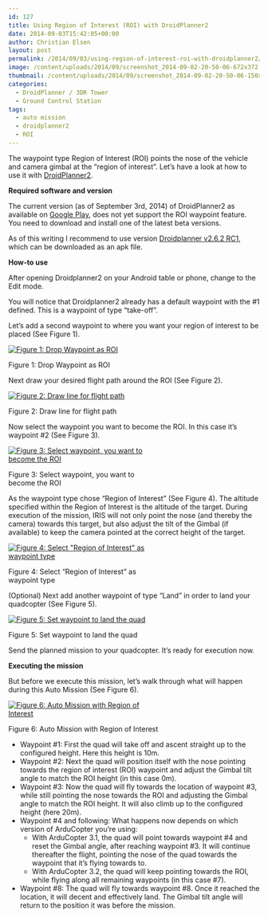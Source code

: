 ```yaml
---
id: 127
title: Using Region of Interest (ROI) with DroidPlanner2
date: 2014-09-03T15:42:05+00:00
author: Christian Elsen
layout: post
permalink: /2014/09/03/using-region-of-interest-roi-with-droidplanner2/
image: /content/uploads/2014/09/screenshot_2014-09-02-20-50-06-672x372.png
thumbnail: /content/uploads/2014/09/screenshot_2014-09-02-20-50-06-150x150.png
categories:
  - DroidPlanner / 3DR Tower
  - Ground Control Station
tags:
  - auto mission
  - droidplanner2
  - ROI
---
```

The waypoint type Region of Interest (ROI) points the nose of the vehicle and camera gimbal at the “region of interest”. Let&#8217;s have a look at how to use it with <a href="https://play.google.com/store/apps/details?id=org.droidplanner&hl=en" target="_blank" rel="nofollow">DroidPlanner2</a>.

**Required software and version**

The current version (as of September 3rd, 2014) of DroidPlanner2 as available on <a href="https://play.google.com/store/apps/details?id=org.droidplanner&hl=en" target="_blank" rel="nofollow">Google Play</a>, does not yet support the ROI waypoint feature. You need to download and install one of the latest beta versions.

As of this writing I recommend to use version <a href="https://github.com/DroidPlanner/Tower/releases/tag/Droidplanner_v2.6.2_RC1" target="_blank">Droidplanner v2.6.2 RC1</a>, which can be downloaded as an apk file.

**How-to use**

After opening Droidplanner2 on your Android table or phone, change to the Edit mode.

You will notice that Droidplanner2 already has a default waypoint with the #1 defined. This is a waypoint of type &#8220;take-off&#8221;.

Let&#8217;s add a second waypoint to where you want your region of interest to be placed (See Figure 1).

<div id="attachment_130" style="width: 310px" class="wp-caption aligncenter">
  <a href="/content/uploads/2014/09/screenshot_2014-09-02-20-48-05.png"><img class="size-medium wp-image-130" src="/content/uploads/2014/09/screenshot_2014-09-02-20-48-05.png?w=300" alt="Figure 1: Drop Waypoint as ROI" width="300" height="187" srcset="/content/uploads/2014/09/screenshot_2014-09-02-20-48-05.png 1280w, /content/uploads/2014/09/screenshot_2014-09-02-20-48-05-300x187.png 300w, /content/uploads/2014/09/screenshot_2014-09-02-20-48-05-1024x640.png 1024w" sizes="(max-width: 300px) 100vw, 300px" /></a>

  <p class="wp-caption-text">
    Figure 1: Drop Waypoint as ROI
  </p>
</div>

Next draw your desired flight path around the ROI (See Figure 2).

<div id="attachment_131" style="width: 310px" class="wp-caption aligncenter">
  <a href="/content/uploads/2014/09/screenshot_2014-09-02-20-48-23.png"><img class="size-medium wp-image-131" src="/content/uploads/2014/09/screenshot_2014-09-02-20-48-23.png?w=300" alt="Figure 2: Draw line for flight path" width="300" height="187" srcset="/content/uploads/2014/09/screenshot_2014-09-02-20-48-23.png 1280w, /content/uploads/2014/09/screenshot_2014-09-02-20-48-23-300x187.png 300w, /content/uploads/2014/09/screenshot_2014-09-02-20-48-23-1024x640.png 1024w" sizes="(max-width: 300px) 100vw, 300px" /></a>

  <p class="wp-caption-text">
    Figure 2: Draw line for flight path
  </p>
</div>

Now select the waypoint you want to become the ROI. In this case it&#8217;s waypoint #2 (See Figure 3).

<div id="attachment_132" style="width: 310px" class="wp-caption aligncenter">
  <a href="/content/uploads/2014/09/screenshot_2014-09-02-20-48-32.png"><img class="size-medium wp-image-132" src="/content/uploads/2014/09/screenshot_2014-09-02-20-48-32.png?w=300" alt="Figure 3: Select waypoint, you want to become the ROI" width="300" height="187" srcset="/content/uploads/2014/09/screenshot_2014-09-02-20-48-32.png 1280w, /content/uploads/2014/09/screenshot_2014-09-02-20-48-32-300x187.png 300w, /content/uploads/2014/09/screenshot_2014-09-02-20-48-32-1024x640.png 1024w" sizes="(max-width: 300px) 100vw, 300px" /></a>

  <p class="wp-caption-text">
    Figure 3: Select waypoint, you want to become the ROI
  </p>
</div>

As the waypoint type chose &#8220;Region of Interest&#8221; (See Figure 4). The altitude specified within the Region of Interest is the altitude of the target. During execution of the mission, IRIS will not only point the nose (and thereby the camera) towards this target, but also adjust the tilt of the Gimbal (if available) to keep the camera pointed at the correct height of the target.

<div id="attachment_133" style="width: 310px" class="wp-caption aligncenter">
  <a href="/content/uploads/2014/09/screenshot_2014-09-02-20-48-43.png"><img class="size-medium wp-image-133" src="/content/uploads/2014/09/screenshot_2014-09-02-20-48-43.png?w=300" alt="Figure 4: Select &quot;Region of Interest&quot; as waypoint type" width="300" height="187" srcset="/content/uploads/2014/09/screenshot_2014-09-02-20-48-43.png 1280w, /content/uploads/2014/09/screenshot_2014-09-02-20-48-43-300x187.png 300w, /content/uploads/2014/09/screenshot_2014-09-02-20-48-43-1024x640.png 1024w" sizes="(max-width: 300px) 100vw, 300px" /></a>

  <p class="wp-caption-text">
    Figure 4: Select &#8220;Region of Interest&#8221; as waypoint type
  </p>
</div>

(Optional) Next add another waypoint of type &#8220;Land&#8221; in order to land your quadcopter (See Figure 5).

<div id="attachment_128" style="width: 310px" class="wp-caption aligncenter">
  <a href="/content/uploads/2014/09/screenshot_2014-09-02-20-49-16.png"><img class="size-medium wp-image-128" src="/content/uploads/2014/09/screenshot_2014-09-02-20-49-16.png?w=300" alt="Figure 5: Set waypoint to land the quad" width="300" height="187" srcset="/content/uploads/2014/09/screenshot_2014-09-02-20-49-16.png 1280w, /content/uploads/2014/09/screenshot_2014-09-02-20-49-16-300x187.png 300w, /content/uploads/2014/09/screenshot_2014-09-02-20-49-16-1024x640.png 1024w" sizes="(max-width: 300px) 100vw, 300px" /></a>

  <p class="wp-caption-text">
    Figure 5: Set waypoint to land the quad
  </p>
</div>

Send the planned mission to your quadcopter. It&#8217;s ready for execution now.

**Executing the mission**

But before we execute this mission, let&#8217;s walk through what will happen during this Auto Mission (See Figure 6).

<div id="attachment_129" style="width: 310px" class="wp-caption aligncenter">
  <a href="/content/uploads/2014/09/screenshot_2014-09-02-20-50-06.png"><img class="size-medium wp-image-129" src="/content/uploads/2014/09/screenshot_2014-09-02-20-50-06.png?w=300" alt="Figure 6: Auto Mission with Region of Interest" width="300" height="187" srcset="/content/uploads/2014/09/screenshot_2014-09-02-20-50-06.png 1280w, /content/uploads/2014/09/screenshot_2014-09-02-20-50-06-300x187.png 300w, /content/uploads/2014/09/screenshot_2014-09-02-20-50-06-1024x640.png 1024w" sizes="(max-width: 300px) 100vw, 300px" /></a>

  <p class="wp-caption-text">
    Figure 6: Auto Mission with Region of Interest
  </p>
</div>

  * Waypoint #1: First the quad will take off and ascent straight up to the configured height. Here this height is 10m.
  * Waypoint #2: Next the quad will position itself with the nose pointing towards the region of interest (ROI) waypoint and adjust the Gimbal tilt angle to match the ROI height (in this case 0m).
  * Waypoint #3: Now the quad will fly towards the location of waypoint #3, while still pointing the nose towards the ROI and adjusting the Gimbal angle to match the ROI height. It will also climb up to the configured height (here 20m).
  * Waypoint #4 and following: What happens now depends on which version of ArduCopter you&#8217;re using:
      * With ArduCopter 3.1, the quad will point towards waypoint #4 and reset the Gimbal angle, after reaching waypoint #3. It will continue thereafter the flight, pointing the nose of the quad towards the waypoint that it&#8217;s flying towards to.
      * With ArduCopter 3.2, the quad will keep pointing towards the ROI, while flying along all remaining waypoints (in this case #7).
  * Waypoint #8: The quad will fly towards waypoint #8. Once it reached the location, it will decent and effectively land. The Gimbal tilt angle will return to the position it was before the mission.
